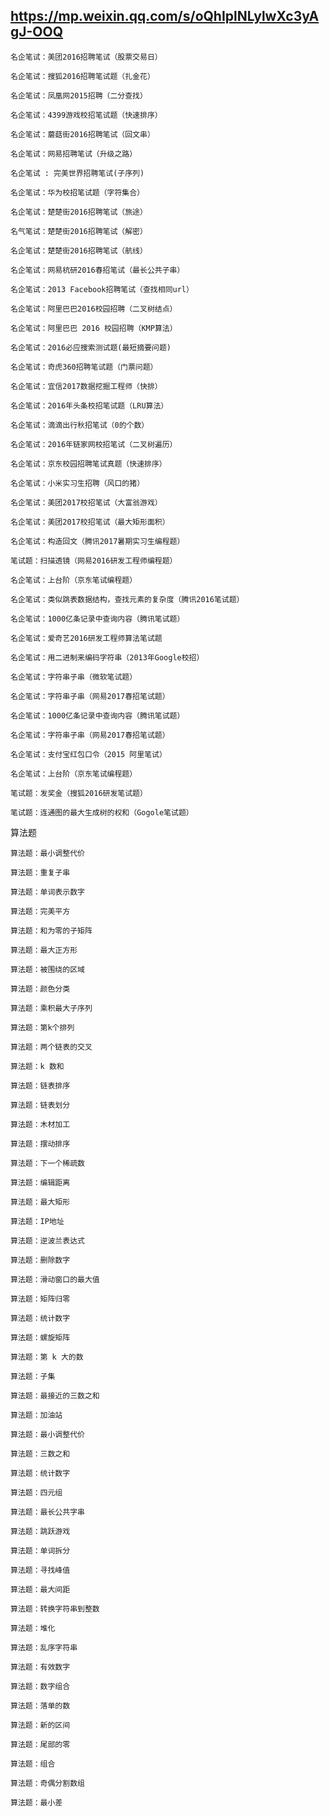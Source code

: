 ## https://mp.weixin.qq.com/s/oQhIplNLylwXc3yAgJ-OOQ


    名企笔试：美团2016招聘笔试（股票交易日）

    名企笔试：搜狐2016招聘笔试题（扎金花）

    名企笔试：凤凰网2015招聘（二分查找）

    名企笔试：4399游戏校招笔试题（快速排序）

    名企笔试：蘑菇街2016招聘笔试（回文串）

    名企笔试：网易招聘笔试（升级之路）

    名企笔试 : 完美世界招聘笔试(子序列)

    名企笔试：华为校招笔试题（字符集合）

    名企笔试：楚楚街2016招聘笔试（旅途）

    名气笔试：楚楚街2016招聘笔试（解密）

    名企笔试：楚楚街2016招聘笔试（航线）

    名企笔试：网易杭研2016春招笔试（最长公共子串）

    名企笔试：2013 Facebook招聘笔试（查找相同url）

    名企笔试：阿里巴巴2016校园招聘（二叉树结点）

    名企笔试：阿里巴巴 2016 校园招聘（KMP算法）

    名企笔试：2016必应搜索测试题(最短摘要问题)

    名企笔试：奇虎360招聘笔试题（门票问题）

    名企笔试：宜信2017数据挖掘工程师（快排）

    名企笔试：2016年头条校招笔试题（LRU算法）

    名企笔试：滴滴出行秋招笔试（0的个数）

    名企笔试：2016年链家网校招笔试（二叉树遍历）

    名企笔试：京东校园招聘笔试真题（快速排序）

    名企笔试：小米实习生招聘（风口的猪）

    名企笔试：美团2017校招笔试（大富翁游戏）

    名企笔试：美团2017校招笔试（最大矩形面积）

    名企笔试：构造回文（腾讯2017暑期实习生编程题）

    笔试题：扫描透镜（网易2016研发工程师编程题）

    名企笔试：上台阶（京东笔试编程题）

    名企笔试：类似跳表数据结构，查找元素的复杂度（腾讯2016笔试题）

    名企笔试：1000亿条记录中查询内容（腾讯笔试题）

    名企笔试：爱奇艺2016研发工程师算法笔试题

    名企笔试：用二进制来编码字符串（2013年Google校招）

    名企笔试：字符串子串（微软笔试题）

    名企笔试：字符串子串（网易2017春招笔试题）

    名企笔试：1000亿条记录中查询内容（腾讯笔试题）

    名企笔试：字符串子串（网易2017春招笔试题）

    名企笔试：支付宝红包口令（2015 阿里笔试）

    名企笔试：上台阶（京东笔试编程题）

    笔试题：发奖金（搜狐2016研发笔试题）

    笔试题：连通图的最大生成树的权和（Gogole笔试题）



算法题


    算法题：最小调整代价

    算法题：重复子串

    算法题：单词表示数字

    算法题：完美平方

    算法题：和为零的子矩阵

    算法题：最大正方形

    算法题：被围绕的区域

    算法题：颜色分类

    算法题：乘积最大子序列

    算法题：第k个排列

    算法题：两个链表的交叉

    算法题：k 数和

    算法题：链表排序

    算法题：链表划分

    算法题：木材加工

    算法题：摆动排序

    算法题：下一个稀疏数

    算法题：编辑距离

    算法题：最大矩形

    算法题：IP地址

    算法题：逆波兰表达式

    算法题：删除数字

    算法题：滑动窗口的最大值

    算法题：矩阵归零

    算法题：统计数字

    算法题：螺旋矩阵

    算法题：第 k 大的数

    算法题：子集

    算法题：最接近的三数之和

    算法题：加油站

    算法题：最小调整代价

    算法题：三数之和

    算法题：统计数字

    算法题：四元组

    算法题：最长公共字串

    算法题：跳跃游戏

    算法题：单词拆分

    算法题：寻找峰值

    算法题：最大间距

    算法题：转换字符串到整数

    算法题：堆化

    算法题：乱序字符串

    算法题：有效数字

    算法题：数字组合

    算法题：落单的数

    算法题：新的区间

    算法题：尾部的零

    算法题：组合

    算法题：奇偶分割数组

    算法题：最小差